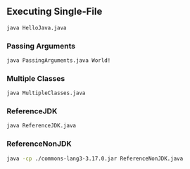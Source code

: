 ## Executing Single-File

```bash
java HelloJava.java
```

### Passing Arguments

```bash
java PassingArguments.java World!
```

### Multiple Classes

```bash
java MultipleClasses.java
```

### ReferenceJDK

```bash
java ReferenceJDK.java
```

### ReferenceNonJDK

```bash
java -cp ./commons-lang3-3.17.0.jar ReferenceNonJDK.java
```
